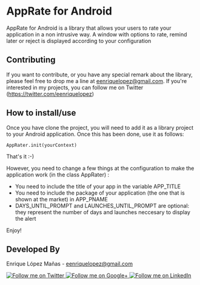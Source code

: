 AppRate for Android
=============

AppRate for Android is a library that allows your users to rate your application in a non intrusive way. A window with options to rate, remind later or reject is displayed according to your configuration


Contributing
------------

If you want to contribute, or you have any special remark about the library, please feel free to drop me a line at eenriquelopez@gmail.com.
If you're interested in my projects, you can follow me on Twitter (https://twitter.com/eenriquelopez)


How to install/use
------------------

Once you have clone the project, you will need to add it as a library project to your Android application. Once this has been done, use it as follows:

    AppRater.init(yourContext)

That's it :-)

However, you need to change a few things at the configuration to make the application work (in the class AppRater) :

* You need to include the title of your app in the variable APP_TITLE
* You need to include the package of your application (the one that is shown at the market) in APP_PNAME
* DAYS_UNTIL_PROMPT and LAUNCHES_UNTIL_PROMPT are optional: they represent the number of days and launches neccesary to display the alert


Enjoy!

Developed By
--------------------

Enrique López Mañas - <eenriquelopez@gmail.com>

<a href="https://twitter.com/eenriquelopez">
  <img alt="Follow me on Twitter"
       src="https://raw.github.com/kikoso/android-stackblur/master/art/twitter.png" />
</a>
<a href="https://plus.google.com/103250453274111396206">
  <img alt="Follow me on Google+"
       src="https://raw.github.com/kikoso/android-stackblur/master/art/google-plus.png" />
</a>
<a href="http://de.linkedin.com/pub/enrique-l%C3%B3pez-ma%C3%B1as/15/4a9/876">
  <img alt="Follow me on LinkedIn"
       src="https://raw.github.com/kikoso/android-stackblur/master/art/linkedin.png" />
